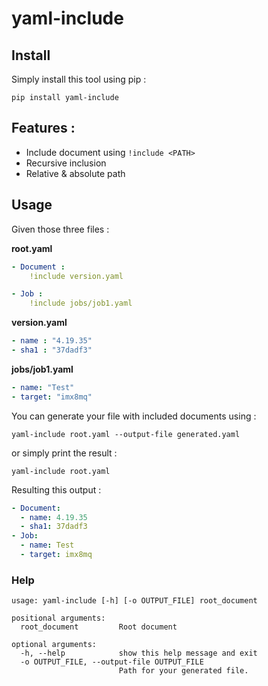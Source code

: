 # yaml-include

## Install
Simply install this tool using pip :

`pip install yaml-include`

## Features :

* Include document using `!include <PATH>`
* Recursive inclusion
* Relative & absolute path

## Usage

Given those three files :

**root.yaml**
```yaml
- Document :
    !include version.yaml

- Job :
    !include jobs/job1.yaml
```

**version.yaml**
```yaml
- name : "4.19.35"
- sha1 : "37dadf3"
```

**jobs/job1.yaml**
```yaml
- name: "Test"
- target: "imx8mq"
```

You can generate your file with included documents using :

`yaml-include root.yaml --output-file generated.yaml`

or simply print the result :

`yaml-include root.yaml`

Resulting this output :

```yaml
- Document:
  - name: 4.19.35
  - sha1: 37dadf3
- Job:
  - name: Test
  - target: imx8mq

```

### Help

```
usage: yaml-include [-h] [-o OUTPUT_FILE] root_document

positional arguments:
  root_document         Root document

optional arguments:
  -h, --help            show this help message and exit
  -o OUTPUT_FILE, --output-file OUTPUT_FILE
                        Path for your generated file.
```